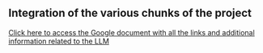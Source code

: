 ## Integration of the various chunks of the project ##
[Click here to access the Google document with all the links and additional information related to the LLM](https://docs.google.com/document/d/1p8b5OKp7xQcMDgU0tEt5dOjXvjPwa6tXeI2vvaF37Ok/edit)